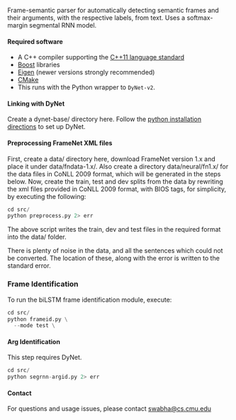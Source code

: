 Frame-semantic parser for automatically detecting semantic frames and their arguments, with the respective labels, from text. Uses a softmax-margin segmental RNN model.

#### Required software

 * A C++ compiler supporting the [C++11 language standard](https://en.wikipedia.org/wiki/C%2B%2B11)
 * [Boost](http://www.boost.org/) libraries
 * [Eigen](http://eigen.tuxfamily.org) (newer versions strongly recommended)
 * [CMake](http://www.cmake.org/)
 * This runs with the Python wrapper to `DyNet-v2`.

#### Linking with DyNet
Create a dynet-base/ directory here. Follow the [python installation directions](http://dynet.readthedocs.io/en/latest/python.html) to set up DyNet.

#### Preprocessing FrameNet XML files

First, create a data/ directory here, download FrameNet version 1.x and place it under data/fndata-1.x/. Also create a directory data/neural/fn1.x/ for the data files in CoNLL 2009 format, which will be generated in the steps below. Now, create the train, test and dev splits from the data by rewriting the xml files provided in CoNLL 2009 format, with BIOS tags, for simplicity, by executing the following:

```python
cd src/
python preprocess.py 2> err

```
The above script writes the train, dev and test files in the required format into the data/ folder.

There is plenty of noise in the data, and all the sentences which could not be converted. The location of these, along with the error is written to the standard error.

### Frame Identification
To run the biLSTM frame identification module, execute:

```python
cd src/
python frameid.py \
  --mode test \


```



#### Arg Identification

This step requires DyNet.

```python
cd src/
python segrnn-argid.py 2> err

```

#### Contact

For questions and usage issues, please contact swabha@cs.cmu.edu

